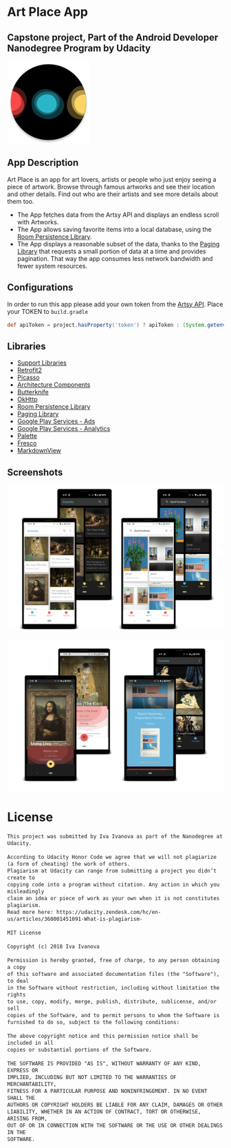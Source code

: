 # Art Place App
## Capstone project, Part of the Android Developer Nanodegree Program by Udacity

![text](https://github.com/fireflyfif/art-place-app/blob/master/app/src/main/res/mipmap-xxxhdpi/ic_launcher_round.png)

## App Description
Art Place is an app for art lovers, artists or people who just enjoy seeing a piece of artwork. Browse through famous artworks and see their location and other details. Find out who are their artists and see more details about them too.

- The App fetches data from the Artsy API and displays an endless scroll with Artworks. 
- The App allows saving favorite items into a local database, using the [Room Persistence Library](https://developer.android.com/topic/libraries/architecture/room). 
- The App displays a reasonable subset of the data, thanks to the [Paging Library](https://developer.android.com/topic/libraries/architecture/paging/) that requests a small portion of data at a time and provides pagination. That way the app consumes less network bandwidth and fewer system resources.

## Configurations
In order to run this app please add your own token from the [Artsy API](https://developers.artsy.net/). 
Place your TOKEN to `build.gradle` 
```gradle
def apiToken = project.hasProperty('token') ? apiToken : (System.getenv('TOKEN') ?: "\"YOUR_TOKEN\"")
```

## Libraries
- [Support Libraries](https://developer.android.com/topic/libraries/support-library/features#v7-palette)
- [Retrofit2](https://github.com/square/retrofit)
- [Picasso](https://github.com/square/picasso)
- [Architecture Components](https://developer.android.com/topic/libraries/architecture/)
- [Butterknife](https://github.com/JakeWharton/butterknife)
- [OkHttp](https://github.com/square/okhttp)
- [Room Persistence Library](https://developer.android.com/topic/libraries/architecture/room)
- [Paging Library](https://developer.android.com/topic/libraries/architecture/paging/)
- [Google Play Services - Ads](https://developers.google.com/android/reference/com/google/android/gms/ads/package-summary)
- [Google Play Services - Analytics](https://developers.google.com/android/reference/com/google/android/gms/analytics/package-summary)
- [Palette](https://developer.android.com/training/material/palette-colors)
- [Fresco](https://github.com/facebook/fresco)
- [MarkdownView](https://github.com/tiagohm/MarkdownView)

## Screenshots

![text](https://github.com/fireflyfif/art-place-app/blob/master/art/design_new_01.png)


![text](https://github.com/fireflyfif/art-place-app/blob/master/art/design_new_02.png)


# License
```
This project was submitted by Iva Ivanova as part of the Nanodegree at Udacity.

According to Udacity Honor Code we agree that we will not plagiarize 
(a form of cheating) the work of others.
Plagiarism at Udacity can range from submitting a project you didn’t create to 
copying code into a program without citation. Any action in which you misleadingly 
claim an idea or piece of work as your own when it is not constitutes plagiarism.
Read more here: https://udacity.zendesk.com/hc/en-us/articles/360001451091-What-is-plagiarism-

MIT License

Copyright (c) 2018 Iva Ivanova

Permission is hereby granted, free of charge, to any person obtaining a copy
of this software and associated documentation files (the "Software"), to deal
in the Software without restriction, including without limitation the rights
to use, copy, modify, merge, publish, distribute, sublicense, and/or sell
copies of the Software, and to permit persons to whom the Software is
furnished to do so, subject to the following conditions:

The above copyright notice and this permission notice shall be included in all
copies or substantial portions of the Software.

THE SOFTWARE IS PROVIDED "AS IS", WITHOUT WARRANTY OF ANY KIND, EXPRESS OR
IMPLIED, INCLUDING BUT NOT LIMITED TO THE WARRANTIES OF MERCHANTABILITY,
FITNESS FOR A PARTICULAR PURPOSE AND NONINFRINGEMENT. IN NO EVENT SHALL THE
AUTHORS OR COPYRIGHT HOLDERS BE LIABLE FOR ANY CLAIM, DAMAGES OR OTHER
LIABILITY, WHETHER IN AN ACTION OF CONTRACT, TORT OR OTHERWISE, ARISING FROM,
OUT OF OR IN CONNECTION WITH THE SOFTWARE OR THE USE OR OTHER DEALINGS IN THE
SOFTWARE.
```
